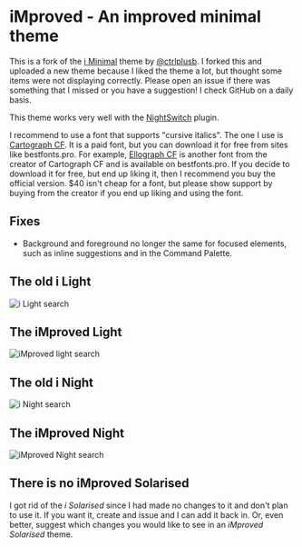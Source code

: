 # iMproved - An improved minimal theme

This is a fork of the [i Minimal](https://github.com/ctrlplusb/i-theme)
theme by [@ctrlplusb](https://github.com/ctrlplusb).  I forked this and
uploaded a new theme because I liked the theme a lot, but thought some
items were not displaying correctly.  Please open an issue if there was
something that I missed or you have a suggestion!  I check GitHub on a
daily basis.

This theme works very well with the
[NightSwitch](https://github.com/gharveymn/nightswitch) plugin.

I recommend to use a font that supports "cursive italics".  The one I
use is [Cartograph CF](https://connary.com/cartograph.html).  It is a
paid font, but you can download it for free from sites like
bestfonts.pro.  For example, [Ellograph
CF](https://en.bestfonts.pro/font/ellograph-cf) is another font from the
creator of Cartograph CF and is available on bestfonts.pro.  If you
decide to download it for free, but end up liking it, then I recommend
you buy the official version.  $40 isn't cheap for a font, but please
show support by buying from the creator if you end up liking and using the font.

## Fixes

- Background and foreground no longer the same for focused elements,
  such as inline suggestions and in the Command Palette.

## The old i Light

![i Light search](https://github.com/thompsonbrian/iMproved-theme/raw/HEAD/assets/i_light_command_palette.png)

## The iMproved Light

![iMproved light search](https://github.com/thompsonbrian/iMproved-theme/raw/HEAD/assets/improved_light_command_palette.png)

## The old i Night

![i Night search](https://github.com/thompsonbrian/iMproved-theme/raw/HEAD/assets/i_night_command_palette.png)

## The iMproved Night

![iMproved Night search](https://github.com/thompsonbrian/iMproved-theme/raw/HEAD/assets/improved_night_command_palette.png)

## There is no iMproved Solarised

I got rid of the *i Solarised* since I had made no changes to it and
don't plan to use it.  If you want it, create and issue and I can add it
back in.  Or, even better, suggest which changes you would like to see
in an *iMproved Solarised* theme.
